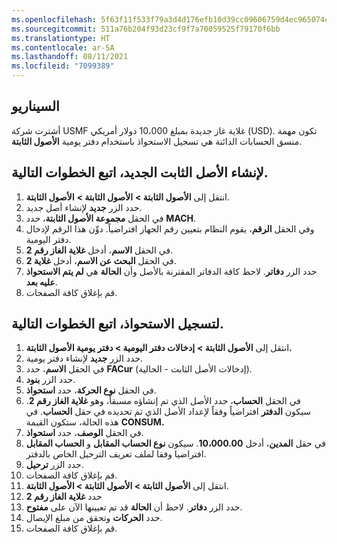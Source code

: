 ```yaml
---
ms.openlocfilehash: 5f63f11f533f79a3d4d176efb10d39cc09606759d4ec965074cad16cfda1f683
ms.sourcegitcommit: 511a76b204f93d23cf9f7a70059525f79170f6bb
ms.translationtype: HT
ms.contentlocale: ar-SA
ms.lasthandoff: 08/11/2021
ms.locfileid: "7099389"
---
```

## <a name="scenario"></a>السيناريو

أشترت شركة USMF غلاية غاز جديدة بمبلغ 10،000 دولار أمريكي (USD).
تكون مهمة منسق الحسابات الدائنة هي تسجيل الاستحواذ باستخدام دفتر يومية **الأصول الثابتة**.



## <a name="to-create-the-new-fixed-asset-follow-these-steps"></a>لإنشاء الأصل الثابت الجديد، اتبع الخطوات التالية.

1.  انتقل إلى **الأصول الثابتة >** **الأصول الثابتة >** **الأصول الثابتة**.
2.  حدد الزر **جديد** لإنشاء أصل جديد.
3.  في الحقل **مجموعة الأصول الثابتة**، حدد **MACH**.
4.  وفي الحقل **الرقم**، يقوم النظام بتعيين رقم الجهاز افتراضياً. دوِّن هذا الرقم لإدخال دفتر اليومية.
5.  في الحقل **الاسم**، أدخل **غلاية الغاز رقم 2**.
6.  في الحقل **البحث عن الاسم**، أدخل **غلاية 2**.
7.  حدد الزر **دفاتر**. لاحظ كافة الدفاتر المقترنة بالأصل وأن **الحالة** هي **لم يتم الاستحواذ عليه بعد**.
8.  قم بإغلاق كافة الصفحات.

## <a name="to-record-the-acquisition-follow-these-steps"></a>لتسجيل الاستحواذ، اتبع الخطوات التالية.

1.  انتقل إلى **الأصول الثابتة >** **إدخالات دفتر اليومية > دفتر يومية الأصول الثابتة.**
2.  حدد الزر **جديد** لإنشاء دفتر يومية.
3.  في الحقل **الاسم**، حدد **FACur** (إدخالات الأصل الثابت - الحالية).
4.  حدد الزر **بنود**.
5.  في الحقل **نوع الحركة**، حدد **استحواذ**.
6.  في الحقل **الحساب**، حدد الأصل الذي تم إنشاؤه مسبقاً، وهو **غلاية الغاز رقم 2**. سيكون **الدفتر** افتراضياً وفقاً لإعداد الأصل الذي تم تحديده في حقل **الحساب**. في هذه الحالة، ستكون القيمة **CONSUM.**
7.  في الحقل **الوصف**، حدد **استحواذ**.
8.  في حقل **المدين**، أدخل **10،000.00**. سيكون **نوع الحساب المقابل** و **الحساب المقابل** افتراضيا وفقا لملف تعريف الترحيل الخاص بالدفتر.
9.  حدد الزر **ترحيل**.
10. قم بإغلاق كافة الصفحات.
11. انتقل إلى **الأصول الثابتة > الأصول الثابتة > الأصول الثابتة**.
12. حدد **غلاية الغاز رقم 2**
13. حدد الزر **دفاتر**. لاحظ أن **الحالة** قد تم تعيينها الآن على **مفتوح**.
14. حدد **الحركات** وتحقق من مبلغ الإيصال.
15. قم بإغلاق كافة الصفحات.


